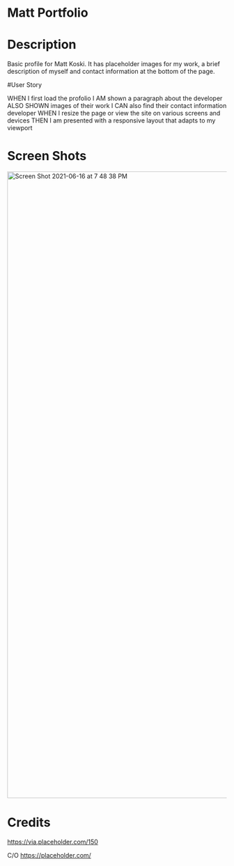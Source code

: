 
# Matt Portfolio

# Description

Basic profile for Matt Koski. It has placeholder images for my work, a brief description of myself and contact information at the bottom of the page.

#User Story

WHEN I first load the profolio
I AM shown a paragraph about the developer
ALSO SHOWN images of their work
I CAN also find their contact information developer
WHEN I resize the page or view the site on various screens and devices
THEN I am presented with a responsive layout that adapts to my viewport

# Screen Shots

<img width="1440" alt="Screen Shot 2021-06-16 at 7 48 38 PM" src="https://user-images.githubusercontent.com/78839909/122323419-e4fede00-cedb-11eb-9a55-84680022d741.png">

# Credits

https://via.placeholder.com/150

C/O https://placeholder.com/

